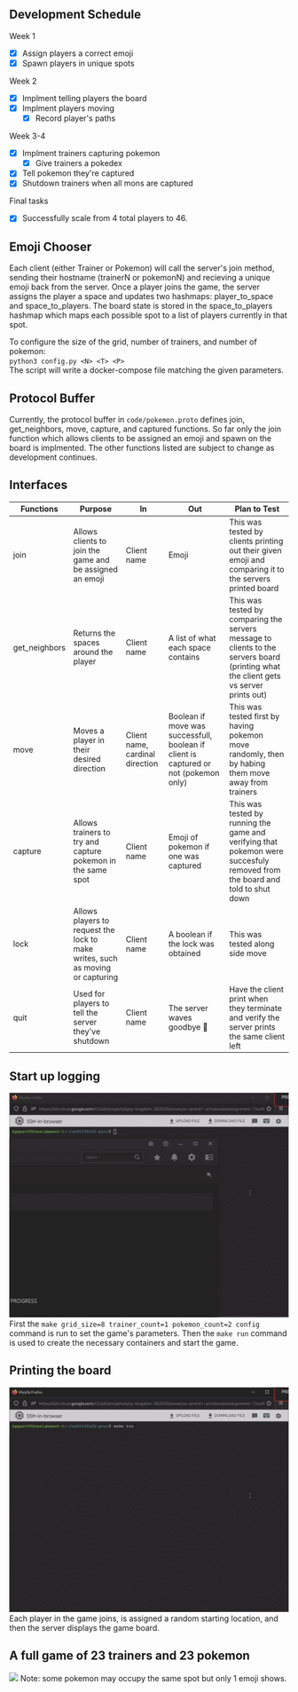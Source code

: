 ## Development Schedule
Week 1
- [x] Assign players a correct emoji
- [x] Spawn players in unique spots
  
Week 2
- [x] Implment telling players the board
- [x] Implment players moving
  - [x] Record player's paths
  
Week 3-4
- [x] Implment trainers capturing pokemon
  - [x] Give trainers a pokedex
- [x] Tell pokemon they're captured
- [x] Shutdown trainers when all mons are captured

Final tasks
- [x] Successfully scale from 4 total players to 46.

## Emoji Chooser
Each client (either Trainer or Pokemon) will call the server's join method, sending their hostname (trainerN or pokemonN) and recieving a unique emoji back from the server. Once a player joins the game, the server assigns the player a space and updates two hashmaps: player_to_space and space_to_players. The board state is stored in the space_to_players hashmap which maps each possible spot to a list of players currently in that spot.

To configure the size of the grid, number of trainers, and number of pokemon:  
`python3 config.py <N> <T> <P>`  
The script will write a docker-compose file matching the given parameters.

## Protocol Buffer
Currently, the protocol buffer in `code/pokemon.proto` defines join, get_neighbors, move, capture, and captured functions. So far only the join function which allows clients to be assigned an emoji and spawn on the board is implmented. The other functions listed are subject to change as development continues.

## Interfaces
| Functions | Purpose | In | Out | Plan to Test |  
| --- | --- | --- | --- | --- |  
| join | Allows clients to join the game and be assigned an emoji | Client name | Emoji | This was tested by clients printing out their given emoji and comparing it to the servers printed board | 
| get_neighbors | Returns the spaces around the player | Client name | A list of what each space contains | This was tested by comparing the servers message to clients to the servers board (printing what the client gets vs server prints out) |  
| move | Moves a player in their desired direction | Client name, cardinal direction | Boolean if move was successfull, boolean if client is captured or not (pokemon only) | This was tested first by having pokemon move randomly, then by habing them move away from trainers |   
| capture |	Allows trainers to try and capture pokemon in the same spot | Client name | Emoji of pokemon if one was captured | This was tested by running the game and verifying that pokemon were succesfuly removed from the board and told to shut down |
| lock | Allows players to request the lock to make writes, such as moving or capturing | Client name | A boolean if the lock was obtained | This was tested along side move |
| quit | Used for players to tell the server they've shutdown | Client name | The server waves goodbye 👋 | Have the client print when they terminate and verify the server prints the same client left | 

## Start up logging
![](media/startup_logging.gif)  
First the `make grid_size=8 trainer_count=1 pokemon_count=2 config` command is run to set the game's parameters. Then the `make run` command is used to create the necessary containers and start the game.

## Printing the board
![](media/print_board_logging.gif)  
Each player in the game joins, is assigned a random starting location, and then the server displays the game board.

## A full game of 23 trainers and 23 pokemon
![](media/full_run.gif)
Note: some pokemon may occupy the same spot but only 1 emoji shows.
